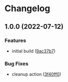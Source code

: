 # Changelog

## 1.0.0 (2022-07-12)


### Features

* initial build ([9ac37b7](https://github.com/fleet-cd/fleet-ui/commit/9ac37b75826a962343a8a33e3f382aa3cd64ebbf))


### Bug Fixes

* cleanup action ([3f40ff0](https://github.com/fleet-cd/fleet-ui/commit/3f40ff0ad12e97fc4185ea162c449df2b26d6499))
